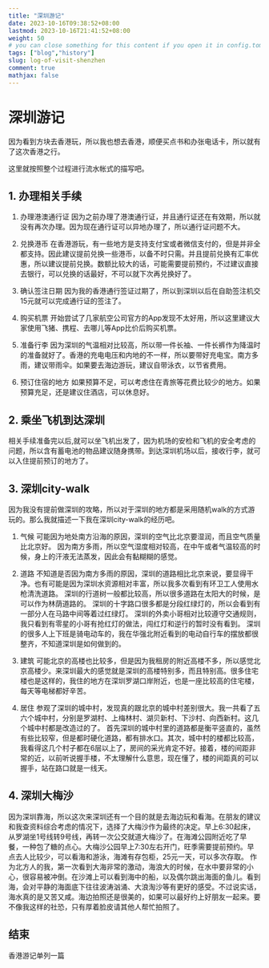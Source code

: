 ```yaml
---
title: "深圳游记"
date: 2023-10-16T09:38:52+08:00
lastmod: 2023-10-16T21:41:52+08:00
weight: 50
# you can close something for this content if you open it in config.toml.
tags: ["blog","history"]
slug: log-of-visit-shenzhen
comment: true
mathjax: false
---
```


# 深圳游记
因为看到方块去香港玩，所以我也想去香港，顺便买点书和办张电话卡，所以就有了这次香港之行。


这里就按照整个过程进行流水帐式的描写吧。

## 1. 办理相关手续
1. 办理港澳通行证
因为之前办理了港澳通行证，并且通行证还在有效期，所以就没有再次办理。因为现在通行证可以异地办理了，所以通行证问题不大。

2. 兑换港币
在香港游玩，有一些地方是支持支付宝或者微信支付的，但是并非全都支持。因此建议提前兑换一些港币，以备不时只需。并且提前兑换有汇率优惠，所以建议提前兑换。数额比较大的话，可能需要提前预约，不过建议直接去银行，可以兑换的话最好，不可以就下次再兑换好了。

3. 确认签注日期
因为我的香港通行签证过期了，所以到深圳以后在自助签注机交15元就可以完成通行证的签注了。

4. 购买机票
开始尝试了几家航空公司官方的App发现不太好用，所以这里建议大家使用飞猪、携程、去哪儿等App比价后购买机票。

5. 准备行李
因为深圳的气温相对比较高，所以带一件长袖、一件长裤作为降温时的准备就好了。香港的充电电压和内地的不一样，所以要带好充电宝。南方多雨，建议带雨伞。如果要去海边游玩，建议自带泳衣，以节省费用。

6. 预订住宿的地方
如果预算不足，可以考虑住在青旅等花费比较少的地方。如果预算充足，还是建议住酒店，可以休息好。

## 2. 乘坐飞机到达深圳

相关手续准备完以后,就可以坐飞机出发了，因为机场的安检和飞机的安全考虑的问题，所以含有蓄电池的物品建议随身携带。到达深圳机场以后，接收行李，就可以入住提前预订的地方了。

## 3. 深圳city-walk
因为我没有提前做深圳的攻略，所以对于深圳的地方都是采用随机walk的方式游玩的。那么我就描述一下我在深圳city-walk的经历吧。
1. 气候
可能因为地处南方沿海的原因，深圳的空气比北京要湿润，而且空气质量比北京好。
因为南方多雨，所以空气湿度相对较高，在中午或者气温较高的时候，身上的汗液无法蒸发，因此会有黏糊糊的感觉。

2. 道路
不知道是否因为南方多雨的原因，深圳的道路相比北京来说，要显得干净。也有可能是因为深圳水资源相对丰富，所以我多次看到有环卫工人使用水枪清洗道路。
深圳的行道树一般都比较高，所以很多道路在太阳大的时候，是可以作为林荫道路的。
深圳的十字路口很多都是分段红绿灯的，所以会看到有一部分人在马路中间等着过红绿灯。
深圳的外卖小哥相对比较遵守交通规则，我只看到有零星的小哥有抢红灯的做法，闯红灯和逆行的暂时没有看到。
深圳的很多人上下班是骑电动车的，我在华强北附近看到的电动自行车的摆放都很整齐，不知道深圳是如何做到的。

3. 建筑
可能北京的高楼也比较多，但是因为我租房的附近高楼不多，所以感觉北京高楼少。来深圳最大的感觉就是深圳的高楼特别多，而且特别高。很多住宅楼也是这样的，我住的地方在深圳罗湖口岸附近，也是一座比较高的住宅楼，每天等电梯都好辛苦。

4. 居住
参观了深圳的城中村，发现真的跟北京的城中村差别很大。我一共看了五六个城中村，分别是罗湖村、上梅林村、湖贝新村、下沙村、向西新村。这几个城中村都是改造过的了。
首先深圳的城中村里的道路都是衡平竖直的，虽然有些比较窄，但是都时硬化道路，都有排水口。其次，城中村的楼都比较高，我看得这几个村子都在6层以上了，房间的采光肯定不好。接着，楼的间距非常的近，以前听说握手楼，不太理解什么意思，现在懂了，楼的间距真的可以握手，站在路口就是一线天。


## 4. 深圳大梅沙
因为深圳靠海，所以这次来深圳还有一个目的就是去海边玩和看海。在朋友的建议和我查资料综合考虑的情况下，选择了大梅沙作为最终的决定。早上6:30起床，从罗湖坐1号线转9号线，再转一次公交就道大梅沙了。在海滩公园附近吃了早餐，一种包了糖的点心。大梅沙公园早上7:30左右开门，旺季需要提前预约。早点去人比较少，可以看海和游泳，海滩有存包柜，25元一天，可以多次存取。
作为北方人的我，第一次看到大海非常的激动，海浪大的时候，在水中要非常的小心，很容易被冲倒。在沙滩上可以看到海中的船，以及偶尔跳出海面的鱼儿。看到海，会对平静的海面底下往往波涛汹涌、大浪淘沙等有更好的感受。不过说实话，海水真的是又苦又咸。海边拍照还是很美的，如果可以最好约上好朋友一起来。要不像我这样的社恐，只有厚着脸皮请其他人帮忙拍照了。

## 结束

香港游记单列一篇
